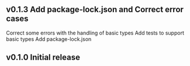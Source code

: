 ## v0.1.3 Add package-lock.json and Correct error cases
Correct some errors with the handling of basic types
Add tests to support basic types
Add package-lock.json



## v0.1.0 Initial release
